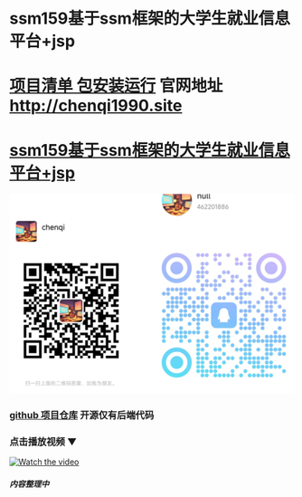 # ssm159基于ssm框架的大学生就业信息平台+jsp


# [项目清单 包安装运行](http://chenqi1990.site) 官网地址 http://chenqi1990.site

# [ssm159基于ssm框架的大学生就业信息平台+jsp](https://github.com/GraduationProject-springboot/)

![picture](https://raw.githubusercontent.com/GraduationProject-springboot/.github/main/img/wx.png)

### [github 项目仓库](https://github.com/GraduationProject-springboot/allSpringbootProjects) 开源仅有后端代码

### 点击播放视频 ▼
[![Watch the video](https://i.sstatic.net/Vp2cE.png)](https://www.bilibili.com/video/BV1T48XecE9G?p=153)

#####   内容整理中  











